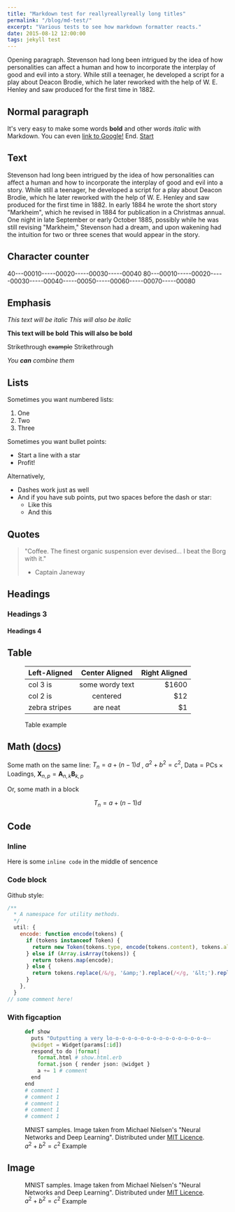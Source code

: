 ```yaml
---
title: "Markdown test for reallyreallyreally long titles"
permalink: "/blog/md-test/"
excerpt: "Various tests to see how markdown formatter reacts."
date: 2015-08-12 12:00:00
tags: jekyll test
---
```



Opening paragraph. Stevenson had long been intrigued by the idea of how personalities can affect a human and how to incorporate the interplay of good and evil into a story. While still a teenager, he developed a script for a play about Deacon Brodie, which he later reworked with the help of W. E. Henley and saw produced for the first time in 1882.

## Normal paragraph

It's very easy to make some words **bold** and other words *italic* with Markdown. You can even [link to Google!](https://google.com 'Just a basic test') End.
[Start](#normal-paragraph 'Link to self')


## Text

Stevenson had long been intrigued by the idea of how personalities can affect a human and how to incorporate the interplay of good and evil into a story. While still a teenager, he developed a script for a play about Deacon Brodie, which he later reworked with the help of W. E. Henley and saw produced for the first time in 1882. In early 1884 he wrote the short story "Markheim", which he revised in 1884 for publication in a Christmas annual. One night in late September or early October 1885, possibly while he was still revising "Markheim," Stevenson had a dream, and upon wakening had the intuition for two or three scenes that would appear in the story.

## Character counter

40---00010-----00020-----00030-----00040
80---00010-----00020-----00030-----00040-----00050-----00060-----00070-----00080


## Emphasis

*This text will be italic*
_This will also be italic_

**This text will be bold**
__This will also be bold__

Strikethrough ~~example~~ Strikethrough

*You **can** combine them*


## Lists

Sometimes you want numbered lists:

1. One
2. Two
3. Three

Sometimes you want bullet points:

* Start a line with a star
* Profit!

Alternatively,

- Dashes work just as well
- And if you have sub points, put two spaces before the dash or star:
  - Like this
  - And this



## Quotes

> "Coffee. The finest organic suspension ever devised... I beat the Borg with it."
> - Captain Janeway



## Headings


### Headings 3


#### Headings 4



## Table

<figure class="table_wrapper">

| Left-Aligned  | Center Aligned  | Right Aligned |
| :------------ |:---------------:| -----:|
| col 3 is      | some wordy text | $1600 |
| col 2 is      | centered        |   $12 |
| zebra stripes | are neat        |    $1 |

<figcaption>
Table example
</figcaption>
</figure>


## Math ([docs](https://docs.mathjax.org/en/latest/ 'MathJax docs'))

Some math on the same line: $T_n = a + (n-1)d$ ,
  $a^2 + b^2 = c^2$,
  $\mathsf{Data = PCs} \times \mathsf{Loadings}$,
  $\mathbf{X}_{n,p} = \mathbf{A}_{n,k} \mathbf{B}_{k,p}$

Or, some math in a block

$$
T_n = a + (n-1)d
$$


## Code

### Inline

Here is some `inline code` in the middle of sencence


### Code block

Github style:
```javascript
/**
  * A namespace for utility methods.
  */
  util: {
    encode: function encode(tokens) {
      if (tokens instanceof Token) {
        return new Token(tokens.type, encode(tokens.content), tokens.alias);
      } else if (Array.isArray(tokens)) {
        return tokens.map(encode);
      } else {
        return tokens.replace(/&/g, '&amp;').replace(/</g, '&lt;').replace(/\u00a0/g, ' ');
      }
    },
  }
// some comment here!
```

### With figcaption

<Figure>

```python
def show
  puts "Outputting a very lo-o-o-o-o-o-o-o-o-o-o-o-o-o-o-o-ong lo-o-o-o-o-o-o-o-o-o-o-o-o-o-o-o-o-o-o-o-o-o-o-o-ong line"
  @widget = Widget(params[:id])
  respond_to do |format|
    format.html # show.html.erb
    format.json { render json: @widget }
    a += 1 # comment
  end
end
# comment 1
# comment 1
# comment 1
# comment 1
# comment 1
```

  <Figcaption>

  MNIST samples. Image taken from Michael Nielsen's "Neural Networks and Deep Learning". Distributed under [MIT Licence](https://github.com/mnielsen/neural-networks-and-deep-learning). $a^2 + b^2 = c^2$ Example

  </Figcaption>
</Figure>


## Image

<Figure>
  <BlogImage
    src="./result_cmp.jpg"
    alt="An example alt text - BlogImage"
    caption="MNIST samples. Image taken from Michael Nielsen">
  </BlogImage>
  <Figcaption>

  MNIST samples. Image taken from Michael Nielsen's "Neural Networks and Deep Learning". Distributed under [MIT Licence](https://github.com/mnielsen/neural-networks-and-deep-learning). $a^2 + b^2 = c^2$ Example

  </Figcaption>
</Figure>
